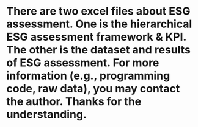 # There are two excel files about ESG assessment. One is the hierarchical ESG assessment framework & KPI. The other is the dataset and results of ESG assessment. For more information (e.g., programming code, raw data), you may contact the author. Thanks for the understanding.
